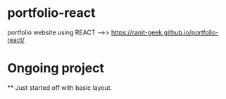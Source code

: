 # portfolio-react
portfolio website using REACT -->> https://ranit-geek.github.io/portfolio-react/


# Ongoing project
** Just started off with basic layout.
